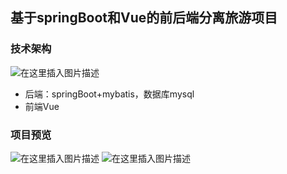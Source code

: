 ﻿## 基于springBoot和Vue的前后端分离旅游项目
### 技术架构
![在这里插入图片描述](https://img-blog.csdnimg.cn/20200607161109354.png?x-oss-process=image/watermark,type_ZmFuZ3poZW5naGVpdGk,shadow_10,text_aHR0cHM6Ly9ibG9nLmNzZG4ubmV0L216Y19sb3Zl,size_16,color_FFFFFF,t_70#pic_center)
* 后端：springBoot+mybatis，数据库mysql
* 前端Vue

### 项目预览
![在这里插入图片描述](https://img-blog.csdnimg.cn/20200607153442296.png?x-oss-process=image/watermark,type_ZmFuZ3poZW5naGVpdGk,shadow_10,text_aHR0cHM6Ly9ibG9nLmNzZG4ubmV0L216Y19sb3Zl,size_16,color_FFFFFF,t_70)
![在这里插入图片描述](https://img-blog.csdnimg.cn/20200608174008322.png?x-oss-process=image/watermark,type_ZmFuZ3poZW5naGVpdGk,shadow_10,text_aHR0cHM6Ly9ibG9nLmNzZG4ubmV0L216Y19sb3Zl,size_16,color_FFFFFF,t_70)
